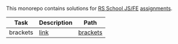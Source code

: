 This monorepo contains solutions for [RS School JS/FE](https://rs.school/courses/javascript) [assignments](https://github.com/rolling-scopes-school/tasks).

| Task     | Description                  | Path                    |
| -------- | ---------------------------- | ----------------------- |
| brackets | [link](./brackets/README.md) | [brackets](./brackets/) |
